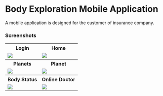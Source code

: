 # Body Exploration Mobile Application

A mobile application is designed for the customer of insurance company. 

### Screenshots

<table>
    <tr>
        <th>Login</th>
        <th>Home</th>
    </tr>
    <tr>
        <td>
            <image src="https://github.com/chris-lsn/Body-Exploration/blob/master/screenshots/login.png">
        </td>
        <td>
            <image src="https://github.com/chris-lsn/Body-Exploration/blob/master/screenshots/home.png">
        </td>
    </tr>
   <tr>
        <th>Planets</th>
        <th>Planet</th>
    </tr>
    <tr>
        <td>
            <image src="https://github.com/chris-lsn/Body-Exploration/blob/master/screenshots/planets.png">
        </td>
        <td>
            <image src="https://github.com/chris-lsn/Body-Exploration/blob/master/screenshots/planet.png">
        </td>
    </tr>
  <tr>
        <th>Body Status</th>
        <th>Online Doctor</th>
    </tr>
    <tr>
        <td>
            <image src="https://github.com/chris-lsn/Body-Exploration/blob/master/screenshots/body_status.png">
        </td>
        <td>
            <image src="https://github.com/chris-lsn/Body-Exploration/blob/master/screenshots/online_doctor.png">
        </td>
    </tr>
</table>

